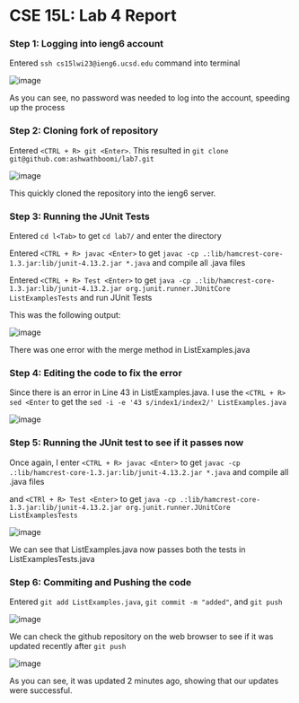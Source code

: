 # CSE 15L: Lab 4 Report

### Step 1: Logging into ieng6 account

Entered `ssh cs15lwi23@ieng6.ucsd.edu` command into terminal 

![image](https://user-images.githubusercontent.com/113210547/221470597-c766dad5-0eba-4b81-87b5-ff5c70030da8.png)

As you can see, no password was needed to log into the account, speeding up the process

### Step 2: Cloning fork of repository

Entered `<CTRL + R> git <Enter>`. This resulted in `git clone git@github.com:ashwathboomi/lab7.git`

![image](https://user-images.githubusercontent.com/113210547/221471798-416eb6a2-e94e-4bf6-a336-f4fc326ba302.png)

This quickly cloned the repository into the ieng6 server.

### Step 3: Running the JUnit Tests

Entered `cd l<Tab>` to get `cd lab7/` and enter the directory

Entered `<CTRL + R> javac <Enter>` to get `javac -cp .:lib/hamcrest-core-1.3.jar:lib/junit-4.13.2.jar *.java` and compile all .java files

Entered `<CTRL + R> Test <Enter>` to get `java -cp .:lib/hamcrest-core-1.3.jar:lib/junit-4.13.2.jar org.junit.runner.JUnitCore ListExamplesTests` and run JUnit Tests

This was the following output:

![image](https://user-images.githubusercontent.com/113210547/221472788-81919eef-1032-4971-9fed-a570fec28300.png)

There was one error with the merge method in ListExamples.java

### Step 4: Editing the code to fix the error

Since there is an error in Line 43 in ListExamples.java. I use the `<CTRL + R> sed <Enter` to get the `sed -i -e '43 s/index1/index2/' ListExamples.java`

![image](https://user-images.githubusercontent.com/113210547/221474440-57170e44-fc0e-4aad-b3f4-dfc656531b76.png)

### Step 5: Running the JUnit test to see if it passes now

Once again, I enter `<CTRL + R> javac <Enter>` to get `javac -cp .:lib/hamcrest-core-1.3.jar:lib/junit-4.13.2.jar *.java` and compile all .java files

and `<CTRl + R> Test <Enter>` to get `java -cp .:lib/hamcrest-core-1.3.jar:lib/junit-4.13.2.jar org.junit.runner.JUnitCore ListExamplesTests`

![image](https://user-images.githubusercontent.com/113210547/221474893-430c1949-12a7-4d70-b35f-f5025b6cf5e9.png)

We can see that ListExamples.java now passes both the tests in ListExamplesTests.java

### Step 6: Commiting and Pushing the code

Entered `git add ListExamples.java`, `git commit -m "added"`, and `git push`

![image](https://user-images.githubusercontent.com/113210547/221475439-8b682ac8-0c6a-401a-ad71-c6062d0d329c.png)

We can check the github repository on the web browser to see if it was updated recently after `git push`

![image](https://user-images.githubusercontent.com/113210547/221475597-2280557d-c8c2-432b-a6e4-054f0a79e8b7.png)

As you can see, it was updated 2 minutes ago, showing that our updates were successful.

